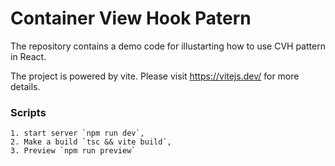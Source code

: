 # Container View Hook Patern
The repository contains a demo code for illustarting how to use CVH pattern in React.

The project is powered by vite. Please visit https://vitejs.dev/ for more details. 
### Scripts
    1. start server `npm run dev`,
    2. Make a build `tsc && vite build`,
    3. Preview `npm run preview`